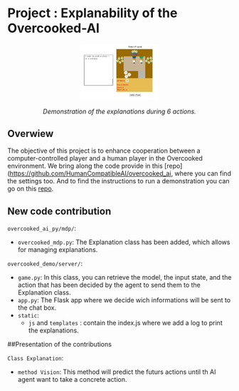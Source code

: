# Project : Explanability of the Overcooked-AI

<p align="center">
  <!-- <img src="overcooked_ai_js/images/screenshot.png" width="350"> -->
  <img src="./image/explanation_demonstration.gif" width="35%"> 
</p>
<p align="center">
 <i>Demonstration of the explanations during 6 actions.</i>
 </p>


## Overwiew

The objective of this project is to enhance cooperation between a computer-controlled player and a human player in the Overcooked environment. We bring along the code provide in this [repo](https://github.com/HumanCompatibleAI/overcooked_ai, where you can find the settings too. And to find the instructions to run a demonstration you can go on this [repo](https://github.com/HumanCompatibleAI/overcooked-demo).

## New code contribution 

`overcooked_ai_py/mdp/`:

- `overcooked_mdp.py`: The Explanation class has been added, which allows for managing explanations.

`overcooked_demo/server/`:

- `game.py`: In this class, you can retrieve the model, the input state, and the action that has been decided by the agent to send them to the Explanation class.
- `app.py`: The Flask app where we decide wich informations will be sent to the chat box.
- `static`:
    - `js` and `templates` : contain the index.js where we add a log to print the explanations.
 
##Presentation of the contributions

 `Class Explanation`:
 
- `method Vision`: This method will predict the futurs actions until th AI agent want to take a concrete action.
 
